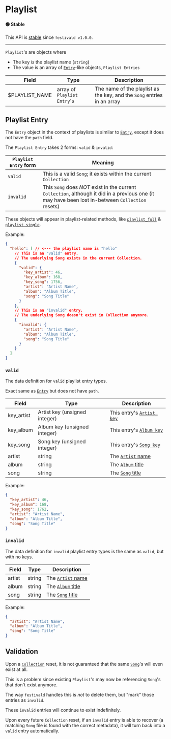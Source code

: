 # Playlist

#### 🟢 Stable
This API is [stable](../api-stability/marker.md) since `festivald v1.0.0`.

---

`Playlist`'s are objects where
- The key _is_ the playlist name (`string`)
- The value is an array of [`Entry`](entry.md)-like objects, `Playlist Entries`

| Field          | Type                        | Description |
|----------------|-----------------------------|-------------|
| $PLAYLIST_NAME | array of `Playlist Entry`'s | The name of the playlist as the key, and the `Song` entries in an array

## Playlist Entry
The `Entry` object in the context of playlists is similar to [`Entry`](entry.md), except it does not have the `path` field.

The `Playlist Entry` takes 2 forms: `valid` & `invalid`:

| `Playlist Entry` form | Meaning |
|-----------------------|---------|
| `valid`               | This is a valid `Song`; it exists within the current `Collection`
| `invalid`             | This `Song` does _NOT_ exist in the current `Collection`, although it did in a previous one (it may have been lost in-between `Collection` resets)

These objects will appear in playlist-related methods, like [`playlist_full`](../json-rpc/playlist/playlist_full.md) & [`playlist_single`](../json-rpc/playlist/playlist_single.md).

Example:
```json
{
  "hello": [ // <--- the playlist name is "hello"
    // This is an "valid" entry.
    // The underlying Song exists in the current Collection.
    {
      "valid": {
        "key_artist": 46,
        "key_album": 168,
        "key_song": 1756,
        "artist": "Artist Name",
        "album": "Album Title",
        "song": "Song Title"
      }
    },
    // This is an "invalid" entry.
    // The underlying Song doesn't exist in Collection anymore.
    {
      "invalid": {
        "artist": "Artist Name",
        "album": "Album Title",
        "song": "Song Title"
      }
    }
  ]
}
```

### `valid`
The data definition for `valid` playlist entry types.

Exact same as [`Entry`](entry.md) but does not have `path`.

| Field      | Type                          | Description |
|------------|-------------------------------|-------------|
| key_artist | Artist key (unsigned integer) | This entry's [`Artist key`](key.md)
| key_album  | Album key (unsigned integer)  | This entry's [`Album key`](key.md)
| key_song   | Song key (unsigned integer)   | This entry's [`Song key`](key.md)
| artist     | string                        | The [`Artist` name](artist.md)
| album      | string                        | The [`Album` title](album.md)
| song       | string                        | The [`Song` title](song.md)

Example:
```json
{
  "key_artist": 46,
  "key_album": 168,
  "key_song": 1762,
  "artist": "Artist Name",
  "album": "Album Title",
  "song": "Song Title"
}
```

### `invalid`
The data definition for `invalid` playlist entry types is the same as `valid`, but with no keys.

| Field  | Type                          | Description |
|--------|-------------------------------|-------------|
| artist | string                        | The [`Artist` name](artist.md)
| album  | string                        | The [`Album` title](album.md)
| song   | string                        | The [`Song` title](song.md)

Example:
```json
{
  "artist": "Artist Name",
  "album": "Album Title",
  "song": "Song Title"
}
```

## Validation
Upon a [`Collection`](collection.md) reset, it is not guaranteed that the same [`Song`](song.md)'s will even exist at all.

This is a problem since existing `Playlist`'s may now be referencing `Song`'s that don't exist anymore.

The way `festivald` handles this is _not_ to delete them, but "mark" those entries as `invalid`.

These `invalid` entries will continue to exist indefinitely.

Upon every future `Collection` reset, if an `invalid` entry is able to recover (a matching `Song` file is found with the correct metadata), it will turn back into a `valid` entry automatically.
